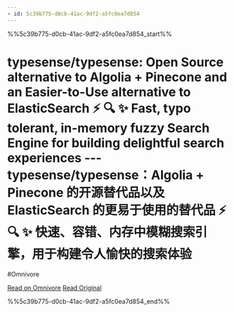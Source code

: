 ```yaml
---
- id: 5c39b775-d0cb-41ac-9df2-a5fc0ea7d854
---
```


%%5c39b775-d0cb-41ac-9df2-a5fc0ea7d854_start%%
# typesense/typesense: Open Source alternative to Algolia + Pinecone and an Easier-to-Use alternative to ElasticSearch ⚡ 🔍 ✨ Fast, typo tolerant, in-memory fuzzy Search Engine for building delightful search experiences --- typesense/typesense：Algolia + Pinecone 的开源替代品以及 ElasticSearch 的更易于使用的替代品 ⚡ 🔍 ✨ 快速、容错、内存中模糊搜索引擎，用于构建令人愉快的搜索体验
#Omnivore

[Read on Omnivore](https://omnivore.app/me/typesense-typesense-open-source-alternative-to-algolia-pinecone--18b04b89b54)
[Read Original](https://github.com/typesense/typesense)


%%5c39b775-d0cb-41ac-9df2-a5fc0ea7d854_end%%
